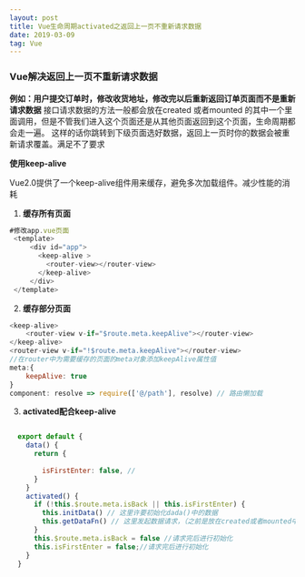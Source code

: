 ```yaml
---
layout: post
title: Vue生命周期activated之返回上一页不重新请求数据
date: 2019-03-09
tag: Vue
---
```


### Vue解决返回上一页不重新请求数据
**例如：用户提交订单时，修改收货地址，修改完以后重新返回订单页面而不是重新请求数据**
接口请求数据的方法一般都会放在created 或者mounted 的其中一个里面调用，但是不管我们进入这个页面还是从其他页面返回到这个页面，生命周期都会走一遍。
这样的话你跳转到下级页面选好数据，返回上一页时你的数据会被重新请求覆盖。满足不了要求

**使用keep-alive**

 Vue2.0提供了一个keep-alive组件用来缓存，避免多次加载组件。减少性能的消耗
 1. **缓存所有页面**
 ```javascript
 #修改app.vue页面
  <template>
      <div id="app">
        <keep-alive >
          <router-view></router-view>
        </keep-alive>
      </div>
  </template>
 ```

2. **缓存部分页面**
```javascript
<keep-alive>
    <router-view v-if="$route.meta.keepAlive"></router-view>
</keep-alive>
<router-view v-if="!$route.meta.keepAlive"></router-view>
//在router中为需要缓存的页面的meta对象添加keepAlive属性值
meta:{
    keepAlive: true
}
component: resolve => require(['@/path'], resolve) // 路由懒加载
```

3. **activated配合keep-alive**
```javascript

  export default { 
    data() {
      return {
    
        isFirstEnter: false, //
      }
    }
    activated() {
      if (!this.$route.meta.isBack || this.isFirstEnter) {
        this.initData() // 这里许要初始化dada()中的数据
        this.getDataFn() // 这里发起数据请求，（之前是放在created或者mounted中，现在只需要放在这里就好了，不需要再在created或者mounted中请求！！）
      }
      this.$route.meta.isBack = false //请求完后进行初始化
      this.isFirstEnter = false;//请求完后进行初始化
    }
  }  

```